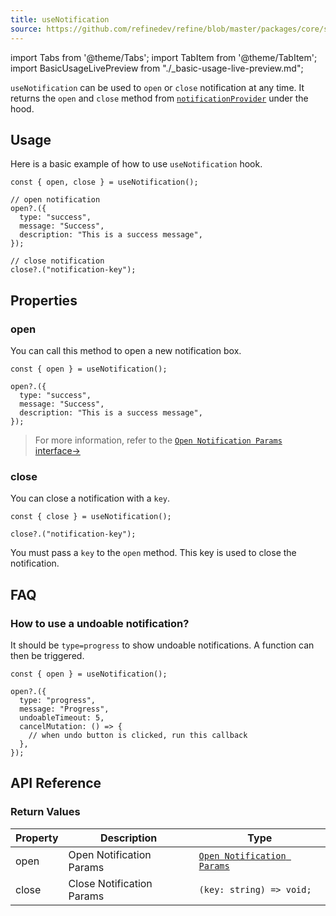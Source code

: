 ```yaml
---
title: useNotification
source: https://github.com/refinedev/refine/blob/master/packages/core/src/hooks/notification/useNotification/index.ts
---
```


import Tabs from '@theme/Tabs';
import TabItem from '@theme/TabItem';
import BasicUsageLivePreview from "./\_basic-usage-live-preview.md";

`useNotification` can be used to `open` or `close` notification at any time. It returns the `open` and `close` method from [`notificationProvider`](/docs/notification/notification-provider) under the hood.

## Usage

Here is a basic example of how to use `useNotification` hook.

```tsx
const { open, close } = useNotification();

// open notification
open?.({
  type: "success",
  message: "Success",
  description: "This is a success message",
});

// close notification
close?.("notification-key");
```

## Properties

### open

You can call this method to open a new notification box.

```tsx
const { open } = useNotification();

open?.({
  type: "success",
  message: "Success",
  description: "This is a success message",
});
```

> For more information, refer to the [`Open Notification Params` interface→](/docs/core/interface-references#open-notification-params)

### close

You can close a notification with a `key`.

```tsx
const { close } = useNotification();

close?.("notification-key");
```

You must pass a `key` to the `open` method. This key is used to close the notification.

## FAQ

### How to use a undoable notification?

It should be `type=progress` to show undoable notifications. A function can then be triggered.

```tsx
const { open } = useNotification();

open?.({
  type: "progress",
  message: "Progress",
  undoableTimeout: 5,
  cancelMutation: () => {
    // when undo button is clicked, run this callback
  },
});
```

## API Reference

### Return Values

| Property | Description               | Type                                                                                   |
| -------- | ------------------------- | -------------------------------------------------------------------------------------- |
| open     | Open Notification Params  | [`Open Notification Params`](/docs/core/interface-references#open-notification-params) |
| close    | Close Notification Params | `(key: string) => void;`                                                               |
